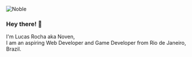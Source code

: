 
![Noble](https://user-images.githubusercontent.com/78228526/136672537-14352cdc-2bcd-48aa-ba9a-5e37b1e1ddb8.png)

<h3>Hey there! 👋</h3>

I'm Lucas Rocha aka Noven,<br>
I am an aspiring Web Developer and Game Developer from Rio de Janeiro, Brazil.

